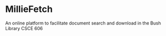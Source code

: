 # MillieFetch
An online platform to facilitate document search and download in the Bush Library
CSCE 606
